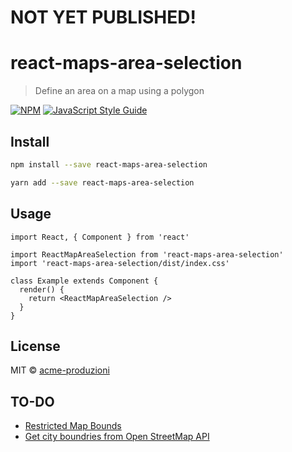 # NOT YET PUBLISHED!

# react-maps-area-selection

> Define an area on a map using a polygon

[![NPM](https://img.shields.io/npm/v/react-maps-area-selection.svg)](https://www.npmjs.com/package/react-maps-area-selection) [![JavaScript Style Guide](https://img.shields.io/badge/code_style-standard-brightgreen.svg)](https://standardjs.com)

## Install

```bash
npm install --save react-maps-area-selection
```
```bash
yarn add --save react-maps-area-selection
```

## Usage

```tsx
import React, { Component } from 'react'

import ReactMapAreaSelection from 'react-maps-area-selection'
import 'react-maps-area-selection/dist/index.css'

class Example extends Component {
  render() {
    return <ReactMapAreaSelection />
  }
}
```

## License

MIT © [acme-produzioni](https://github.com/acme-produzioni)

## TO-DO
- [Restricted Map Bounds](https://developers.google.com/maps/documentation/javascript/examples/control-bounds-restriction)
- [Get city boundries from Open StreetMap API](https://nominatim.org/release-docs/develop/api/Lookup/#polygon-output)
